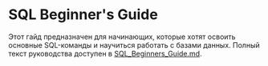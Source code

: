 # SQL Beginner's Guide

Этот гайд предназначен для начинающих, которые хотят освоить основные SQL-команды и научиться работать с базами данных. Полный текст руководства доступен в [SQL_Beginners_Guide.md](./SQL_Beginners_Guide.md).
